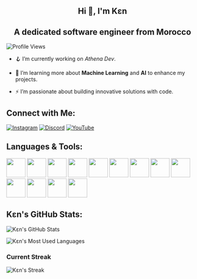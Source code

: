 <div align="center">

## Hi 👋, I'm Kɛn  

## **A dedicated software engineer from Morocco**

</div>

![Profile Views](https://komarev.com/ghpvc/?username=u73j)

- 🪝 I’m currently working on *Athena Dev*.

- 🌱 I’m learning more about **Machine Learning** and **AI** to enhance my projects.

- ⚡ I’m passionate about building innovative solutions with code.

## Connect with Me:
[![Instagram](https://img.shields.io/badge/Instagram-E4405F?style=flat&logo=instagram&logoColor=white)](https://www.instagram.com/abduhtheone?igsh=MXJzMG9uMDNmdmQ5Yg==)  [![Discord](https://img.shields.io/badge/Discord-7289DA?style=flat&logo=discord&logoColor=white)](https://discord.gg/Q4ZzJFBDqk)  [![YouTube](https://img.shields.io/badge/YouTube-FF0000?style=flat&logo=youtube&logoColor=white)](https://youtube.com/@athd3v?si=hPpL0TKiPaXdP2pr)

## Languages & Tools:
<div>
  <img src="https://cdn.jsdelivr.net/gh/devicons/devicon/icons/python/python-original.svg" width="50" />
  <img src="https://cdn.jsdelivr.net/gh/devicons/devicon/icons/nodejs/nodejs-original.svg" width="50" />
  <img src="https://cdn.jsdelivr.net/gh/devicons/devicon/icons/javascript/javascript-original.svg" width="50" />
  <img src="https://cdn.jsdelivr.net/gh/devicons/devicon/icons/typescript/typescript-original.svg" width="50" />
  <img src="https://cdn.jsdelivr.net/gh/devicons/devicon/icons/html5/html5-original.svg" width="50" />
  <img src="https://cdn.jsdelivr.net/gh/devicons/devicon/icons/mongodb/mongodb-original.svg" width="50" />
  <img src="https://cdn.jsdelivr.net/gh/devicons/devicon/icons/photoshop/photoshop-original.svg" width="50" />
  <img src="https://fv20.files.fm/thumb.php?i=ynd2reg5fw&v=1&n=1691819804alight-motion-logo-png.png" width="50" />
  <img src="https://cdn.jsdelivr.net/gh/devicons/devicon/icons/aftereffects/aftereffects-original.svg" width="50" />
  <img src="https://cdn.jsdelivr.net/gh/devicons/devicon/icons/premierepro/premierepro-original.svg" width="50" />
  <img src="https://cdn.jsdelivr.net/gh/devicons/devicon/icons/linux/linux-original.svg" width="50" />
  <img src="https://cdn.jsdelivr.net/gh/devicons/devicon/icons/css3/css3-original.svg" width="50" />
  <img src="https://cdn.jsdelivr.net/gh/devicons/devicon/icons/cplusplus/cplusplus-original.svg" width="50" />
</div>

## Kɛn's GitHub Stats:

![Kɛn's GitHub Stats](https://github-readme-stats.vercel.app/api?username=u73j&show_icons=true&hide_title=true&count_private=true&hide=prs)

![Kɛn's Most Used Languages](https://github-readme-stats.vercel.app/api/top-langs/?username=u73j&layout=compact&hide=html,css)

### Current Streak
![Kɛn's Streak](https://github-readme-streak-stats.herokuapp.com/?user=u73j)
